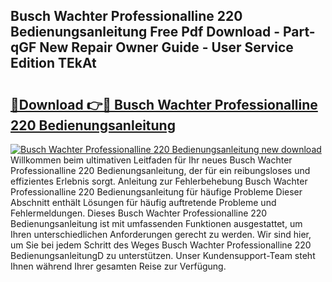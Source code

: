 ## Busch Wachter Professionalline 220 Bedienungsanleitung Free Pdf Download - Part-qGF New Repair Owner Guide - User Service Edition TEkAt

# <h2><a href="http://df0wvci.blite.top/?on=Busch+Wachter+Professionalline+220+Bedienungsanleitung">🔗Download 👉🔴 Busch Wachter Professionalline 220 Bedienungsanleitung</a></h2>

[![Busch Wachter Professionalline 220 Bedienungsanleitung new download](https://i.imgur.com/lujVjoI.png)](http://df0wvci.blite.top/?on=Busch+Wachter+Professionalline+220+Bedienungsanleitung)
Willkommen beim ultimativen Leitfaden für Ihr neues Busch Wachter Professionalline 220 Bedienungsanleitung, der für ein reibungsloses und effizientes Erlebnis sorgt. Anleitung zur Fehlerbehebung Busch Wachter Professionalline 220 Bedienungsanleitung für häufige Probleme Dieser Abschnitt enthält Lösungen für häufig auftretende Probleme und Fehlermeldungen. Dieses Busch Wachter Professionalline 220 Bedienungsanleitung ist mit umfassenden Funktionen ausgestattet, um Ihren unterschiedlichen Anforderungen gerecht zu werden. Wir sind hier, um Sie bei jedem Schritt des Weges Busch Wachter Professionalline 220 BedienungsanleitungD zu unterstützen. Unser Kundensupport-Team steht Ihnen während Ihrer gesamten Reise zur Verfügung.
